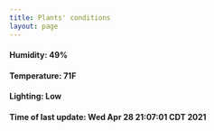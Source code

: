 ```yaml
---
title: Plants' conditions
layout: page
---
```



#### Humidity: 49%
#### Temperature: 71F
#### Lighting: Low
#### Time of last update: Wed Apr 28 21:07:01 CDT 2021
